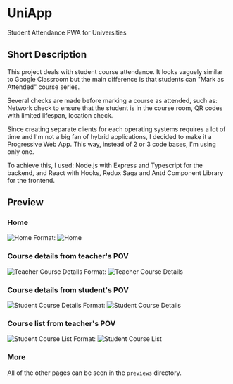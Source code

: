 # UniApp

Student Attendance PWA for Universities

## Short Description

This project deals with student course attendance. It looks vaguely similar to Google Classroom but the main difference is that students can "Mark as Attended" course series.

Several checks are made before marking a course as attended, such as: Network check to ensure that the student is in the course room, QR codes with limited lifespan, location check.

Since creating separate clients for each operating systems requires a lot of time and I'm not a big fan of hybrid applications, I decided to make it a Progressive Web App. This way, instead of 2 or 3 code bases, I'm using only one.

To achieve this, I used: Node.js with Express and Typescript for the backend, and React with Hooks, Redux Saga and Antd Component Library for the frontend.


## Preview

### Home

![Home](/previews/homepage.png)
Format: ![Home](url)

### Course details from teacher's POV

![Teacher Course Details](/previews/teacher_course.png)
Format: ![Teacher Course Details](url)

### Course details from student's POV

![Student Course Details](/previews/student_course.png)
Format: ![Student Course Details](url)

### Course list from teacher's POV

![Student Course List](/previews/teacher_course_list.png)
Format: ![Student Course List](url)

### More

All of the other pages can be seen in the `previews` directory.